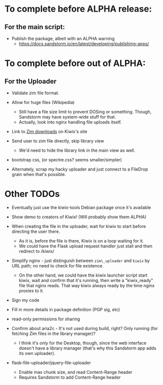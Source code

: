 # To complete before ALPHA release:

## For the main script:

* Publish the package, albeit with an ALPHA warning
  * https://docs.sandstorm.io/en/latest/developing/publishing-apps/

# To complete before out of ALPHA:

## For the Uploader

* Validate zim file format.

* Allow for huge files (Wikipedia)
  * Still have a file size limit to prevent DOSing or something. Though, Sandstorm may have system-wide stuff for that.
  * Actually, look into nginx handling file uploads itself.

* Link to [Zim downloads](http://www.kiwix.org/wiki/Content_in_all_languages) on Kiwix's site

* Send user to zim file directly, skip library view
  * We'd need to hide the library link in the main view as well.

* bootstrap css, (or spectre.css? seems smaller/simpler)

* Alternately, scrap my hacky uploader and just connect to a FileDrop grain when that's possible.

# Other TODOs

* Eventually just use the kiwix-tools Debian package once it's available

* Show demo to creators of Kiwix! (Will probably show them ALPHA)

* When creating the file in the uploader, wait for kiwix to start before directing the user there.
  * As it is, before the file is there, Kiwix is on a loop waiting for it.
  * We could have the Flask upload request handler just stall and then redirect to /kiwix/

* Simplify nginx - just distinguish between `zim\_uploader` and `kiwix` by URL path; no need to check for file existence.
  * On the other hand, we could have the kiwix launcher script start kiwix, wait and confirm that it's running, then write a "kiwix\_ready" file that nginx reads. That way kiwix always ready by the time nginx proxies to it.

* Sign my code

* Fill in more details in package definition (PGP sig, etc)

* read-only permissions for sharing

* Confirm about aria2c - It's not used during build, right? Only running (for fetching Zim files in the library manager)?
  * I think it's only for the Desktop, though, since the web interface doesn't have a library manager (that's why this Sandstorm app adds its own uploader).

* flask-file-uploader/jquery-file-uploader
  * Enable max chunk size, and read Content-Range header
  * Requires Sandstorm to add Content-Range header
